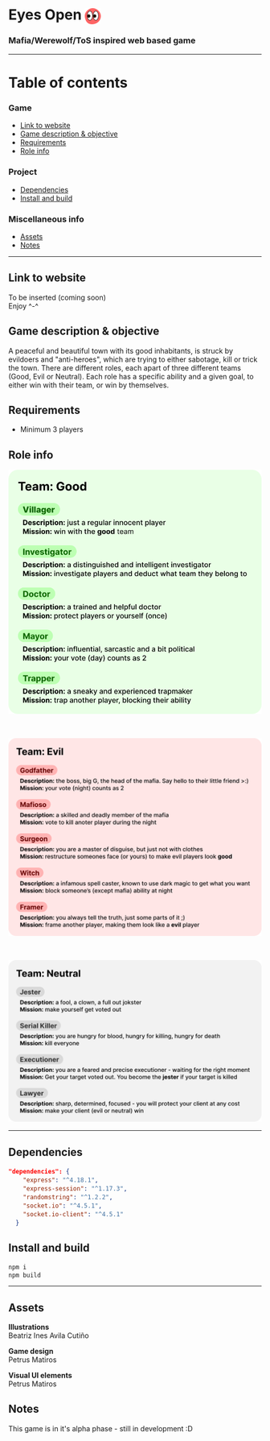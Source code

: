 # Eyes Open <img src="public/icons/eyesopen.svg" alt="Eyes Open logo" width=32 style="vertical-align:middle">

### Mafia/Werewolf/ToS inspired web based game

---

# Table of contents

  ### Game
<!-- - [Eyes Open <img src=public/icons/eyesopen.svg" alt="Eyes Open logo" width=32 style="vertical-align:middle">](#eyes-open-)
    - [Mafia/Werewolf/ToS inspired web based game](#mafiawerewolftos-inspired-web-based-game) -->
  - [Link to website](#link-to-website)
  - [Game description & objective](#game-description--objective)
  - [Requirements](#requirements)
  - [Role info](#role-info)
  <!-- - [Dependencies](#dependencies)
  - [Install and build](#install-and-build)
  - [Assets](#assets)
  - [Notes](#notes) -->
### Project
- [Dependencies](#dependencies)
- [Install and build](#install-and-build)
### Miscellaneous info
- [Assets](#assets)
- [Notes](#notes)

---

## Link to website
To be inserted (coming soon)
<br>
Enjoy ^-^


## Game description & objective
 A peaceful and beautiful town with its good inhabitants, is struck by evildoers and "anti-heroes", which are trying to either sabotage, kill or trick the town. There are different roles, each apart of three different teams (Good, Evil or Neutral). Each role has a specific ability and a given goal, to either win with their team, or win by themselves. 
 

## Requirements
- Minimum 3 players

## Role info

<!-- ### Role table
|  [**Good**](#good) 	|  [**Evil**](#evil) 	|  [**Neutral**](#neutral)  	|
|:------------:	|:---------:	|:-------------:	|
|   [Villager](#villager)  	| [Godfather](#godfather) 	|     [Jester](#jester)    	|
| [Investigator](#investigator) 	|  [Mafioso](#mafioso)  	| [Serial Killer](#serial-killer) 	|
|    [Doctor](#doctor)    	|  [Surgeon](#surgeon)  	|  [Executioner](#executioner)  	|
|     [Mayor](#mayor)    	|   [Witch](#witch)   	|     [Lawyer](#lawyer)    	|
|    [Trapper](#trapper)   	|   [Framer](#framer)  	|               	| -->
<!-- ### Overview -->
![Good roles](roleinfo/Good%20info.svg)

<br>


![Evil roles](roleinfo/Evil%20info.svg)

<br>

![Neutral roles](roleinfo/Neutral%20info.svg)
<!-- ### Roles

### <span style="color:#BDFFB3">Good</span>

<div style="background-color:#E9FFE5;border-radius:1em;padding:1em;">

#### Villager
##### Description
##### Mission
#### Investigator
#### Doctor
#### Mayor
#### Trapper

</div>

### <span style="color:#660000">Evil</span>
#### <span style="color:#FFB3B3">Godfather</span>
#### Mafioso
#### Surgeon
#### Witch
#### Framer

### <span style="color:#D9D9D9">Neutral</span>
#### Jester
#### Serial Killer
#### Executioner
#### Lawyer -->



---
## Dependencies
```json
"dependencies": {
    "express": "^4.18.1",
    "express-session": "^1.17.3",
    "randomstring": "^1.2.2",
    "socket.io": "^4.5.1",
    "socket.io-client": "^4.5.1"
  }
```

## Install and build

```
npm i
npm build
```
---

## Assets


**Illustrations** <br> Beatriz Ines Avila Cutiño

**Game design** <br> Petrus Matiros

**Visual UI elements** <br> Petrus Matiros

## Notes

This game is in it's alpha phase - still in development :D


